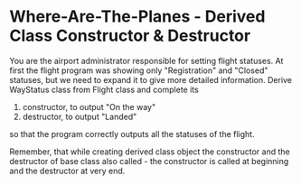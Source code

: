 # Where-Are-The-Planes - Derived Class Constructor & Destructor
You are the airport administrator responsible for setting flight statuses.
At first the flight program was showing only "Registration" and "Closed" statuses, but we need to expand it to give more detailed information.
Derive WayStatus class from Flight class and complete its
1. constructor, to output "On the way"
2. destructor, to output "Landed"

so that the program correctly outputs all the statuses of the flight.


Remember, that while creating derived class object the constructor and the destructor of base class also called - the constructor is called at beginning and the destructor at very end.

